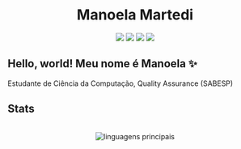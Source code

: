 <h1 align="center"> Manoela Martedi </h1>

<p align="center">
	<a href="https://www.linkedin.com/in/manoela-martedi/"><img src="https://img.shields.io/badge/-LinkedIn-blue?style=flat-square&logo=linkedin"></img></a>
	<a href="https://wa.me/5511994216956"><img src="https://img.shields.io/badge/-whatsapp-25d366&labelColor=white?style=flat-square&logo=Whatsapp&logoColor=white"></img></a>
  <a href="https://instagram.com/m.martedi" target="_blank"><img src="https://img.shields.io/badge/-Instagram-%23E4405F?style=flat-square&logo=instagram&logoColor=white" target="_blank"></a>
	<a href="mailto:manoelamartedi@hotmail.com"><img src="https://img.shields.io/badge/-email me-rgb(255, 117, 182)?style=flat-square&logo=gmail&logoColor=white"></img></a>
</p>

<h2>Hello, world! Meu nome é Manoela ✨</h2>

<p>
  Estudante de Ciência da Computação, Quality Assurance (SABESP)
</p>

<h2>Stats</h2>

<!--![Manoela's GitHub stats](https://github-readme-stats.vercel.app/api?username=manozita&hide=contribs,prs)-->
<p align="center" style="padding: 16px"> 
	<img src="https://github-readme-stats.vercel.app/api/top-langs/?username=manozita&layout=compact&theme=bear" alt="linguagens principais">
</p>
